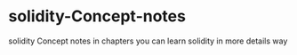 # solidity-Concept-notes
solidity Concept notes in chapters you can learn solidity in more details way 
